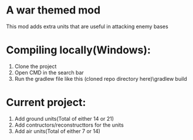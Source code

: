 # A war themed mod
This mod adds extra units that are useful in attacking enemy bases

# Compiling locally(Windows):
1. Clone the project
2. Open CMD in the search bar
3. Run the gradlew file like this (cloned repo directory here)\gradlew build

# Current project:
1. Add ground units(Total of either 14 or 21)
2. Add contructors/reconstructtors for the units
3. Add air units(Total of either 7 or 14)
